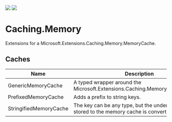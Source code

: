 ![](https://img.shields.io/github/license/Woody230/CSharpExtensions)
[![](https://img.shields.io/nuget/v/Woody230.Caching.Memory)](https://www.nuget.org/packages/Woody230.Caching.Memory)

# Caching.Memory
 
Extensions for a Microsoft.Extensions.Caching.Memory.MemoryCache.

## Caches

| Name | Description | 
| --- | --- |
| GenericMemoryCache | A typed wrapper around the Microsoft.Extensions.Caching.Memory.MemoryCache. |
| PrefixedMemoryCache | Adds a prefix to string keys. |
| StringifiedMemoryCache | The key can be any type, but the underlying key stored to the memory cache is converted to a string. |